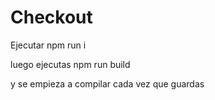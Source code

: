 # Checkout

Ejecutar npm run i

luego ejecutas npm run build

y se empieza a compilar cada vez que guardas
